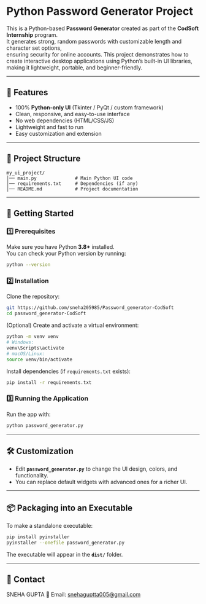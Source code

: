 # Python Password Generator Project

This is a Python-based **Password Generator** created as part of the **CodSoft Internship** program.  
It generates strong, random passwords with customizable length and character set options,  
ensuring security for online accounts. 
This project demonstrates how to create interactive desktop applications using Python’s built-in UI libraries, making it lightweight, portable, and beginner-friendly.

---

## 📌 Features
- 100% **Python-only UI** (Tkinter / PyQt / custom framework)
- Clean, responsive, and easy-to-use interface
- No web dependencies (HTML/CSS/JS)
- Lightweight and fast to run
- Easy customization and extension

---

## 📂 Project Structure
```
my_ui_project/
│── main.py              # Main Python UI code
│── requirements.txt     # Dependencies (if any)
│── README.md            # Project documentation
```

---

## 🚀 Getting Started

### 1️⃣ Prerequisites
Make sure you have Python **3.8+** installed.  
You can check your Python version by running:
```bash
python --version
```

### 2️⃣ Installation
Clone the repository:
```bash
git https://github.com/sneha205985/Password_generator-CodSoft
cd password_generator-CodSoft
```

(Optional) Create and activate a virtual environment:
```bash
python -m venv venv
# Windows:
venv\Scripts\activate
# macOS/Linux:
source venv/bin/activate
```

Install dependencies (if `requirements.txt` exists):
```bash
pip install -r requirements.txt
```

### 3️⃣ Running the Application
Run the app with:
```bash
python password_generator.py
```

---

## 🛠 Customization
- Edit **`password_generator.py`** to change the UI design, colors, and functionality.
- You can replace default widgets with advanced ones for a richer UI.

---

## 📦 Packaging into an Executable
To make a standalone executable:
```bash
pip install pyinstaller
pyinstaller --onefile password_generator.py
```
The executable will appear in the **`dist/`** folder.

---

## 📧 Contact
SNEHA GUPTA 
📩 Email: snehaguptta005@gmail.com 
